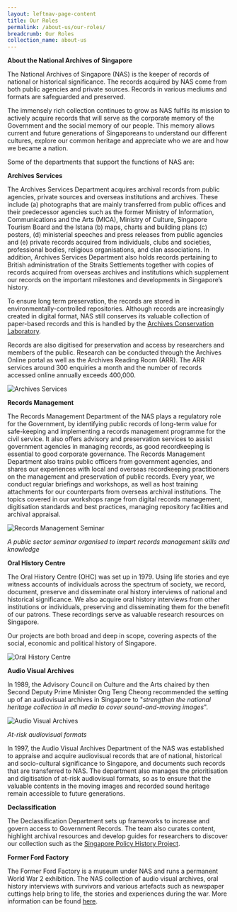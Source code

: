 ```yaml
---
layout: leftnav-page-content
title: Our Roles
permalink: /about-us/our-roles/
breadcrumb: Our Roles
collection_name: about-us
---
```


**About the National Archives of Singapore** 

The National Archives of Singapore (NAS) is the keeper of records of national or historical significance. The records acquired by NAS come from both public agencies and private sources. Records in various mediums and formats are safeguarded and preserved.

The immensely rich collection continues to grow as NAS fulfils its mission to actively acquire records that will serve as the corporate memory of the Government and the social memory of our people. This memory allows current and future generations of Singaporeans to understand our different cultures, explore our common heritage and appreciate who we are and how we became a nation. 

Some of the departments that support the functions of NAS are:

 

**Archives Services**

The Archives Services Department acquires archival records from public agencies, private sources and overseas institutions and archives. These include (a) photographs that are mainly transferred from public offices and their predecessor agencies such as the former Ministry of Information, Communications and the Arts (MICA), Ministry of Culture, Singapore Tourism Board and the Istana (b) maps, charts and building plans (c) posters, (d) ministerial speeches and press releases from public agencies and (e) private records acquired from individuals, clubs and societies, professional bodies, religious organisations, and clan associations. In addition, Archives Services Department also holds records pertaining to British administration of the Straits Settlements together with copies of records acquired from overseas archives and institutions which supplement our records on the important milestones and developments in Singapore’s history.

To ensure long term preservation, the records are stored in environmentally-controlled repositories. Although records are increasingly created in digital format, NAS still conserves its valuable collection of paper-based records and this is handled by the [Archives Conservation Laboratory](http://www.nas.gov.sg/nas/ConservationPreservation/ArchivesConservationLaboratory.aspx).

Records are also digitised for preservation and access by researchers and members of the public. Research can be conducted through the Archives Online portal as well as the Archives Reading Room (ARR). The ARR services around 300 enquiries a month and the number of records accessed online annually exceeds 400,000.

 

![Archives Services](http://www.nas.gov.sg/portals/1/images/movie.jpg)

 

 

**Records Management**

The Records Management Department of the NAS plays a regulatory role for the Government, by identifying public records of long-term value for safe-keeping and implementing a records management programme for the civil service. It also offers advisory and preservation services to assist government agencies in managing records, as good recordkeeping is essential to good corporate governance. The Records Management Department also trains public officers from government agencies, and shares our experiences with local and overseas recordkeeping practitioners on the management and preservation of public records. Every year, we conduct regular briefings and workshops, as well as host training attachments for our counterparts from overseas archival institutions. The topics covered in our workshops range from digital records management, digitisation standards and best practices, managing repository facilities and archival appraisal.

![Records Management Seminar](http://www.nas.gov.sg/portals/1/roles_2.jpg)

*A public sector seminar organised to impart records management skills and knowledge*

 

**Oral History Centre**

The Oral History Centre (OHC) was set up in 1979. Using life stories and eye witness accounts of individuals across the spectrum of society, we record, document, preserve and disseminate oral history interviews of national and historical significance. We also acquire oral history interviews from other institutions or individuals, preserving and disseminating them for the benefit of our patrons. These recordings serve as valuable research resources on Singapore.

Our projects are both broad and deep in scope, covering aspects of the social, economic and political history of Singapore. 

![Oral History Centre](http://www.nas.gov.sg/portals/1/userfiles/nlsyrs/images/roles_ohc.jpg)

 

**Audio Visual Archives**

In 1989, the Advisory Council on Culture and the Arts chaired by then Second Deputy Prime Minister Ong Teng Cheong recommended the setting up of an audiovisual archives in Singapore to "*strengthen the national heritage collection in all media to cover sound-and-moving images*".

![Audio Visual Archives](http://www.nas.gov.sg/portals/1/images/AV.jpg)

*At-risk audiovisual formats*

In 1997, the Audio Visual Archives Department of the NAS was established to appraise and acquire audiovisual records that are of national, historical and socio-cultural significance to Singapore, and documents such records that are transferred to NAS.  The department also manages the prioritisation and digitisation of at-risk audiovisual formats, so as to ensure that the valuable contents in the moving images and recorded sound heritage remain accessible to future generations. 



**Declassification**

The Declassification Department sets up frameworks to increase and govern access to Government Records. The team also curates content, highlight archival resources and develop guides for researchers to discover our collection such as the [Singapore Policy History Project](http://www.nas.gov.sg/archivesonline/policy_history/).

 

**Former Ford Factory**

The Former Ford Factory is a museum under NAS and runs a permanent World War 2 exhibition. The NAS collection of audio visual archives, oral history interviews with survivors and various artefacts such as newspaper cuttings help bring to life, the stories and experiences during the war. More information can be found [here](https://www.nas.gov.sg/formerfordfactory).
